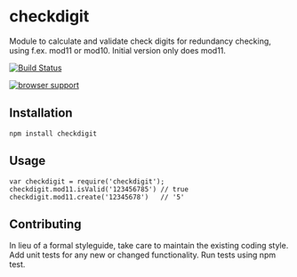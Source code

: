 checkdigit
==========

Module to calculate and validate check digits for redundancy checking, using f.ex. mod11 or mod10. Initial version only does mod11.

[![Build Status](https://travis-ci.org/smh/checkdigit.png?branch=master)](https://travis-ci.org/smh/checkdigit)

[![browser support](https://ci.testling.com/smh/checkdigit.png)](https://ci.testling.com/smh/checkdigit)

## Installation

    npm install checkdigit

## Usage

    var checkdigit = require('checkdigit');
    checkdigit.mod11.isValid('123456785') // true
    checkdigit.mod11.create('12345678')   // '5'

## Contributing

In lieu of a formal styleguide, take care to maintain the existing coding style. Add unit tests for any new or changed functionality. Run tests using npm test.
